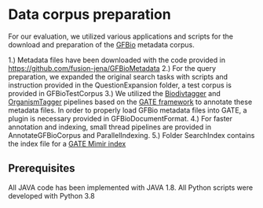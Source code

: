 
# Data corpus preparation

For our evaluation, we utilized various applications and scripts for the download and preparation of the [GFBio](https://www.gfbio.org) metadata corpus.

1.) Metadata files have been downloaded with the code provided in https://github.com/fusion-jena/GFBioMetadata
2.) For the query preparation, we expanded the original search tasks with scripts and instruction provided in the QuestionExpansion folder, a test corpus is provided in GFBioTestCorpus
3.) We utilized the [Biodivtagger](https://github.com/fusion-jena/BiodivTagger) and [OrganismTagger](https://www.semanticsoftware.info/organism-tagger) pipelines based on the [GATE framework](https://github.com/GateNLP) to annotate these metadata files. In order to properly load GFBio metadata files into GATE, a plugin is necessary provided in GFBioDocumentFormat.
4.) For faster annotation and indexing, small thread pipelines are provided in AnnotateGFBioCorpus and ParallelIndexing.
5.) Folder SearchIndex contains the index file for a [GATE Mìmir index](https://github.com/GateNLP/mimir)

## Prerequisites

All JAVA code has been implemented with JAVA 1.8. All Python scripts were developed with Python 3.8
